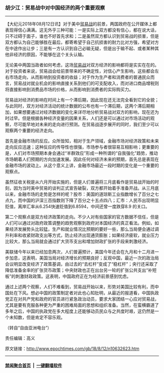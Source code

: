 ### 胡少江：贸易战中对中国经济的两个重要观察
------------------------

<p>【大纪元2018年08月12日讯】对于美中<a href="http://www.epochtimes.com/gb/tag/%E8%B4%B8%E6%98%93%E6%88%98.html">贸易战</a>的前景，两国政府在公开媒体上都表现得信心满满。这无外乎三种可能：一是实际上双方都没有信心，都在说大话，只不过碍于面子，谁也不好首先求和；二是虽然双方都认识到贸易战的损害，但是双方都认为自己能够胜在最后，都寄希望于自己抗损害的耐力比对方强，希望对方在中途作出让步；三是有一方认识到自己必输无疑，但是出于输不起、或者某种其他非经济的原因，不能够在这个关头认输。</p>
<p>无论美中两国当政者如何考虑，这场<a href="http://www.epochtimes.com/gb/tag/%E8%B4%B8%E6%98%93%E6%88%98.html">贸易战</a>对双方经济的影响都将是实实在在的。对于投资者来说，贸易战会给前景带来的不确定性，对信心产生影响，这些都会左右市场走向，从而影响到投资者的收益；对于作为生产者和消费者的普通民众而言，贸易战对就业机会的影响直接关系到他们的可支配收入，而对进口商品增税则将直接影响到消费品市场的价格，从而影响到消费者的实际购买力。</p>
<p>贸易战对经济的影响在时间上有一个滞后期，因此现在还无法完全看到它的全貌；与此同时，双方对经济活动的统计数据的公布也有一个滞后期，这两个滞后期相加，如果想要通过对经济数据的变化来详尽地分析贸易战对双方的影响，现在还为时过早。但是根据各种经济变量的因果关系，人们还是可以通过对市场活动的观察，尽可能早地对未来的走向进行预测。在贸易战逐步展开的同时，我们至少可以观察两个重要的经济走向。</p>
<p>首先是金融市场的反应。众所皆知，相对于生产领域，金融市场对经济政策和未来走向反应迅速；这种反应的传导性也很强，市场参与者很容易互相影响；更重要的是，人们对市场预期本身会通过“羊群效应”形成一种所谓的“自我强化”趋势，推动市场朝着人们预期的方向加速发展。因此任何对经济未来的预期，首先总是表现在金融市场的波动上。从这个意义上讲，金融市场最近一段时期的变化是一个重要的观察点。</p>
<p>虽然征收关税是从六月开始实施的，但是人们普遍将三月底看作是贸易战开始的时刻，因为当时美中贸易的谈判正式宣告破裂，双方都开始着手准备开战。从三月底以来，金融市场的走势是怎样的呢？股市：美国的道琼斯工业指数增长了百分之七点九，而中国的沪深三百指数则下降了百分之十五点四八；汇市：人民币出现明显贬值，离岸汇率从6.254快速贬值到6.8594，中间还曾一度跌穿8.9 的关口。</p>
<p>第二个观察点是双方经济政策的走向。不少人对有些国家的官方数据不信任，但是人们可以通过对政府政策调整的趋势观察到政府对本国经济的真正看法。例如，如果经济发展势头比较猛，生产和就业情况比预期的要好一些，那么当局便会通过调升利率和收紧财政支出等方式，防止经济出现通货膨胀；如果经济疲软，就业压力比较大，那么当局就会通过扩大货币支出和增加财政扩张的手段来刺激经济。</p>
<p>美联储今年以来已经加息两次，人们普遍预计，美国今年还会在九月和十二月进一步加息，这表明，美国当局对经济增长的预期良好；反观中国，最近一次的政治局会议明显改变经济了政策基调，由过去的“去杠杆”变成了“稳杠杆”；央行还采取了降低准备金率的扩张货币政策；中央财政也正在出台另一轮的扩张公共支出“补短板”的刺激财政政策。这表明，中国政府正在为经济前景感到忧虑。</p>
<p>通过上述两个观察，人们不难看到，贸易战开始以来，形势对美国比较有利，而中国处在下风。想必中国的政策制定者对此也心知肚明，从最近的报道看，中国执政党正在对共产党和政府的官员进行紧急政治动员，要求大家团结一心应对贸易战，尤其是要有克服各种更为严重的困难局面的思想和组织准备。当然，在蛮横霸道了多年之后，中国的执政党在多大程度上还能够动员民众与之共度时艰，这仍然是一个未知数，但是肯定不容乐观。</p>
<p>（转自“自由亚洲电台”）</p>
<p>责任编辑：高义</p>

原文链接：http://www.epochtimes.com/gb/18/8/12/n10632623.htm


------------------------
#### [禁闻聚合首页](https://github.com/gfw-breaker/banned-news/blob/master/README.md) &nbsp;|&nbsp;  [一键翻墙软件](https://github.com/gfw-breaker/nogfw/blob/master/README.md)